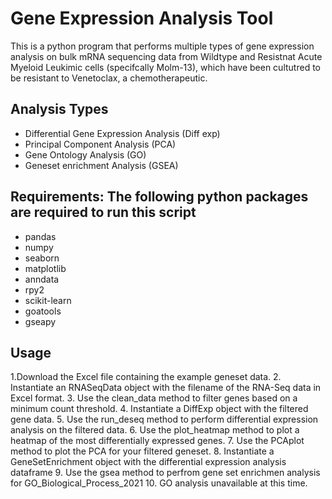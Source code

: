 # Gene Expression Analysis Tool
This is a python program that performs multiple types of gene expression analysis on bulk mRNA sequencing data from  Wildtype and Resistnat Acute Myeloid Leukimic cells (specifcally Molm-13), which have been cultutred to be resistant to Venetoclax, a chemotherapeutic. 
## Analysis Types
- Differential Gene Expression Analysis (Diff exp)
- Principal Component Analysis (PCA)
- Gene Ontology Analysis (GO)
- Geneset enrichment Analysis (GSEA)

## Requirements: The following python packages are required to run this script
- pandas
- numpy
- seaborn
- matplotlib
- anndata
- rpy2
- scikit-learn
- goatools
- gseapy

## Usage
1.Download the Excel file containing the example geneset data.
2. Instantiate an RNASeqData object with the filename of the RNA-Seq data in Excel format.
3. Use the clean_data method to filter genes based on a minimum count threshold.
4. Instantiate a DiffExp object with the filtered gene data.
5. Use the run_deseq method to perform differential expression analysis on the filtered data.
6. Use the plot_heatmap method to plot a heatmap of the most differentially expressed genes.
7. Use the PCAplot method to plot the PCA for your filtered geneset.
8. Instantiate a GeneSetEnrichment object with the differential expression analysis dataframe
9. Use the gsea method to perfrom gene set enrichmen analysis for GO_Biological_Process_2021
10. GO analysis unavailable at this time.
